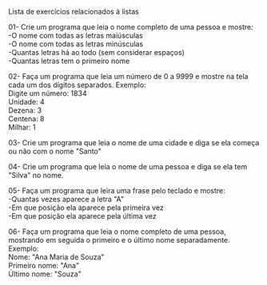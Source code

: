 Lista de exercícios relacionados à listas

01- Crie um programa que leia o nome completo de uma pessoa e mostre:<br>
-O nome com todas as letras maiúsculas<br>
-O nome com todas as letras minúsculas<br>
-Quantas letras há ao todo (sem considerar espaços)<br>
-Quantas letras tem o primeiro nome<br>

02- Faça um programa que leia um número de 0 a 9999 e mostre na tela cada um dos dígitos separados.
Exemplo:<br>
Digite um número: 1834<br>
Unidade: 4<br>
Dezena: 3<br>
Centena: 8<br>
Milhar: 1<br>

03- Crie um programa que leia o nome de uma cidade e diga se ela começa ou não com o nome "Santo"

04- Crie um programa que leia o nome de uma pessoa e diga se ela tem "Silva" no nome.

05- Faça um programa que leira uma frase pelo teclado e mostre:<br>
-Quantas vezes aparece a letra "A"<br>
-Em que posição ela aparece pela primeira vez<br>
-Em que posição ela aparece pela última vez<br>

06- Faça um programa que leia o nome completo de uma pessoa, mostrando em seguida o primeiro e o último nome separadamente.
Exemplo:<br>
Nome: "Ana Maria de Souza"<br>
Primeiro nome: "Ana"<br>
Último nome: "Souza"<br>
